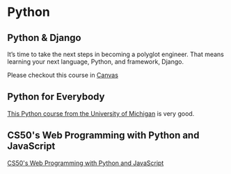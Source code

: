 # Python

## Python & Django

It’s time to take the next steps in becoming a polyglot engineer. That means learning your next language, Python, and framework, Django.

Please checkout this course in [Canvas](https://dpi.instructure.com/courses/301/modules/items/6822)

## Python for Everybody
  
[This Python course from the University of Michigan](https://online.umich.edu/series/python-for-everybody/) is very good.

## CS50's Web Programming with Python and JavaScript
  
[CS50's Web Programming with Python and JavaScript](https://pll.harvard.edu/course/cs50s-web-programming-python-and-javascript)
